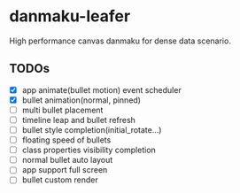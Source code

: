 # danmaku-leafer

High performance canvas danmaku for dense data scenario.

## TODOs

- [x] app animate(bullet motion) event scheduler
- [x] bullet animation(normal, pinned)
- [ ] multi bullet placement
- [ ] timeline leap and bullet refresh
- [ ] bullet style completion(initial_rotate...)
- [ ] floating speed of bullets
- [ ] class properties visibility completion
- [ ] normal bullet auto layout
- [ ] app support full screen
- [ ] bullet custom render